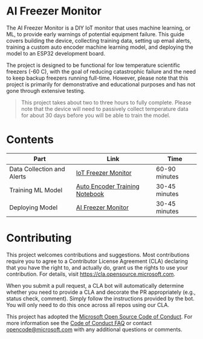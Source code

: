 # AI Freezer Monitor
The AI Freezer Monitor is a DIY IoT monitor that uses machine learning, or ML, to provide early warnings of potential equipment failure. This guide covers building the device, collecting training data, setting up email alerts, training a custom auto encoder machine learning model, and deploying the model to an ESP32 development board. 

The project is designed to be functional for low temperature scientific freezers (-60 C), with the goal of reducing  catastrophic failure and the need to keep backup freezers running full-time. However, please note that this project is primarily for demonstrative and educational purposes and has not gone through extensive testing. 

>This project takes about two to three hours to fully complete. Please note that the device will need to passively collect temperature data for about 30 days before you will be able to train the model.

# Contents

| Part | Link | Time |
|------|------|------|
| Data Collection and Alerts | [IoT Freezer Monitor](/FreezerTempAlert) | 60-90 minutes |
| Training ML Model | [Auto Encoder Training Notebook](/anomaly-detection-training/autoencoder_training.ipynb) | 30-45 minutes |
| Deploying Model | [AI Freezer Monitor](/AIFreezerMonitor) | 30-45 minutes|

# Contributing

This project welcomes contributions and suggestions.  Most contributions require you to agree to a
Contributor License Agreement (CLA) declaring that you have the right to, and actually do, grant us
the rights to use your contribution. For details, visit https://cla.opensource.microsoft.com.

When you submit a pull request, a CLA bot will automatically determine whether you need to provide
a CLA and decorate the PR appropriately (e.g., status check, comment). Simply follow the instructions
provided by the bot. You will only need to do this once across all repos using our CLA.

This project has adopted the [Microsoft Open Source Code of Conduct](https://opensource.microsoft.com/codeofconduct/).
For more information see the [Code of Conduct FAQ](https://opensource.microsoft.com/codeofconduct/faq/) or
contact [opencode@microsoft.com](mailto:opencode@microsoft.com) with any additional questions or comments.
